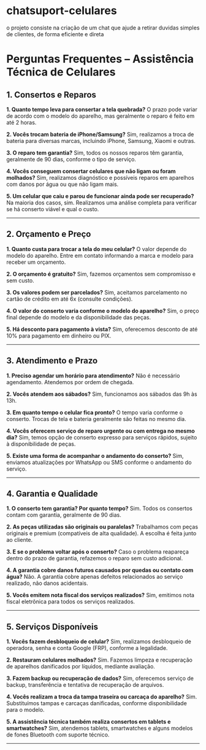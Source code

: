 # chatsuport-celulares
o projeto consiste na criação de um chat que ajude a retirar duvidas simples de clientes, de forma eficiente e direta
# Perguntas Frequentes – Assistência Técnica de Celulares

## 1. Consertos e Reparos

**1. Quanto tempo leva para consertar a tela quebrada?**
O prazo pode variar de acordo com o modelo do aparelho, mas geralmente o reparo é feito em até 2 horas.

**2. Vocês trocam bateria de iPhone/Samsung?**
Sim, realizamos a troca de bateria para diversas marcas, incluindo iPhone, Samsung, Xiaomi e outras.

**3. O reparo tem garantia?**
Sim, todos os nossos reparos têm garantia, geralmente de 90 dias, conforme o tipo de serviço.

**4. Vocês conseguem consertar celulares que não ligam ou foram molhados?**
Sim, realizamos diagnóstico e possíveis reparos em aparelhos com danos por água ou que não ligam mais.

**5. Um celular que caiu e parou de funcionar ainda pode ser recuperado?**
Na maioria dos casos, sim. Realizamos uma análise completa para verificar se há conserto viável e qual o custo.

---

## 2. Orçamento e Preço

**1. Quanto custa para trocar a tela do meu celular?**
O valor depende do modelo do aparelho. Entre em contato informando a marca e modelo para receber um orçamento.

**2. O orçamento é gratuito?**
Sim, fazemos orçamentos sem compromisso e sem custo.

**3. Os valores podem ser parcelados?**
Sim, aceitamos parcelamento no cartão de crédito em até 6x (consulte condições).

**4. O valor do conserto varia conforme o modelo do aparelho?**
Sim, o preço final depende do modelo e da disponibilidade das peças.

**5. Há desconto para pagamento à vista?**
Sim, oferecemos desconto de até 10% para pagamento em dinheiro ou PIX.

---

## 3. Atendimento e Prazo

**1. Preciso agendar um horário para atendimento?**
Não é necessário agendamento. Atendemos por ordem de chegada.

**2. Vocês atendem aos sábados?**
Sim, funcionamos aos sábados das 9h às 13h.

**3. Em quanto tempo o celular fica pronto?**
O tempo varia conforme o conserto. Trocas de tela e bateria geralmente são feitas no mesmo dia.

**4. Vocês oferecem serviço de reparo urgente ou com entrega no mesmo dia?**
Sim, temos opção de conserto expresso para serviços rápidos, sujeito à disponibilidade de peças.

**5. Existe uma forma de acompanhar o andamento do conserto?**
Sim, enviamos atualizações por WhatsApp ou SMS conforme o andamento do serviço.

---

## 4. Garantia e Qualidade

**1. O conserto tem garantia? Por quanto tempo?**
Sim. Todos os consertos contam com garantia, geralmente de 90 dias.

**2. As peças utilizadas são originais ou paralelas?**
Trabalhamos com peças originais e premium (compatíveis de alta qualidade). A escolha é feita junto ao cliente.

**3. E se o problema voltar após o conserto?**
Caso o problema reapareça dentro do prazo de garantia, refazemos o reparo sem custo adicional.

**4. A garantia cobre danos futuros causados por quedas ou contato com água?**
Não. A garantia cobre apenas defeitos relacionados ao serviço realizado, não danos acidentais.

**5. Vocês emitem nota fiscal dos serviços realizados?**
Sim, emitimos nota fiscal eletrônica para todos os serviços realizados.

---

## 5. Serviços Disponíveis

**1. Vocês fazem desbloqueio de celular?**
Sim, realizamos desbloqueio de operadora, senha e conta Google (FRP), conforme a legalidade.

**2. Restauram celulares molhados?**
Sim. Fazemos limpeza e recuperação de aparelhos danificados por líquidos, mediante avaliação.

**3. Fazem backup ou recuperação de dados?**
Sim, oferecemos serviço de backup, transferência e tentativa de recuperação de arquivos.

**4. Vocês realizam a troca da tampa traseira ou carcaça do aparelho?**
Sim. Substituímos tampas e carcaças danificadas, conforme disponibilidade para o modelo.

**5. A assistência técnica também realiza consertos em tablets e smartwatches?**
Sim, atendemos tablets, smartwatches e alguns modelos de fones Bluetooth com suporte técnico.

---
